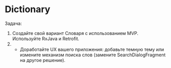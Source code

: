# Dictionary
Задача:
1. Создайте свой вариант Словаря с использованием MVP. Используйте RxJava и Retrofit.
2. * Доработайте UX вашего приложения: добавьте темную тему или измените механизм поиска слов (замените SearchDialogFragment на другое решение).

